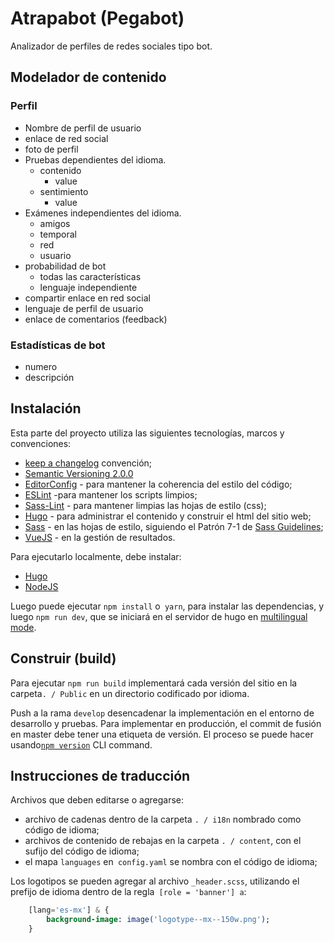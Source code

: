 # Atrapabot (Pegabot)

Analizador de perfiles de redes sociales tipo bot.

## Modelador de contenido

### Perfil

- Nombre de perfil de usuario
- enlace de red social
- foto de perfil
- Pruebas dependientes del idioma.
	+ contenido
		* value
	+ sentimiento
		* value
- Exámenes independientes del idioma.
	+ amigos
	+ temporal
	+ red
	+ usuario
- probabilidad de bot
	+ todas las características
	+ lenguaje independiente
- compartir enlace en red social
- lenguaje de perfil de usuario
- enlace de comentarios (feedback)

### Estadísticas de bot

- numero
- descripción

## Instalación

Esta parte del proyecto utiliza las siguientes tecnologías, marcos y convenciones:

- [keep a changelog](https://keepachangelog.com/en/1.0.0/) convención;
- [Semantic Versioning 2.0.0](https://semver.org/spec/v2.0.0.html)
- [EditorConfig](http://editorconfig.org/) - para mantener la coherencia del estilo del código;
- [ESLint](https://eslint.org/) -para mantener los scripts limpios;
- [Sass-Lint](https://github.com/sasstools/sass-lint) - para mantener limpias las hojas de estilo (css);
- [Hugo](https://gohugo.io/) - para administrar el contenido y construir el html del sitio web;
- [Sass](http://sass-lang.com/) - en las hojas de estilo, siguiendo el Patrón 7-1 de [Sass Guidelines](https://sass-guidelin.es/);
- [VueJS](https://vuejs.org/) - en la gestión de resultados.

Para ejecutarlo localmente, debe instalar:

- [Hugo](https://gohugo.io/)
- [NodeJS](https://nodejs.org/en/)

Luego puede ejecutar `npm install` o` yarn`, para instalar las dependencias, y luego `npm run dev`, que se iniciará en el servidor de hugo en [multilingual mode](https://gohugo.io/content-management/multilingual/#configure-multilingual-multihost).

## Construir (build)

Para ejecutar `npm run build` implementará cada versión del sitio en la carpeta`. / Public` en un directorio codificado por idioma.

Push a la rama `develop` desencadenar la implementación en el entorno de desarrollo y pruebas. Para implementar en producción, el commit de fusión en master debe tener una etiqueta de versión. El proceso se puede hacer usando[`npm version`](https://docs.npmjs.com/cli/version) CLI command.

## Instrucciones de traducción

Archivos que deben editarse o agregarse:

- archivo de cadenas dentro de la carpeta `. / i18n` nombrado como código de idioma;
- archivos de contenido de rebajas en la carpeta `. / content`, con el sufijo del código de idioma;
- el mapa `languages` en` config.yaml` se nombra con el código de idioma;


Los logotipos se pueden agregar al archivo `_header.scss`, utilizando el prefijo de idioma dentro de la regla` [role = 'banner'] a`:

```sass
	[lang='es-mx'] & {
		background-image: image('logotype--mx--150w.png');
	}
```
